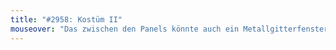 ```yaml
---
title: "#2958: Kostüm II"
mouseover: "Das zwischen den Panels könnte auch ein Metallgitterfensterkreuz sein..."
---
```


